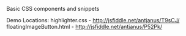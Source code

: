 Basic CSS components and snippets

Demo Locations:
highlighter.css - http://jsfiddle.net/antjanus/T9sCJ/
floatingImageButton.html - http://jsfiddle.net/antjanus/P52Pk/